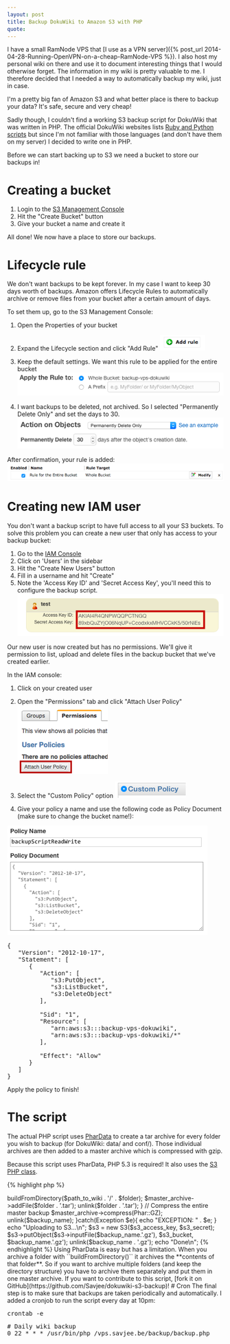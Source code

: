 ```yaml
---
layout: post
title: Backup DokuWiki to Amazon S3 with PHP
quote: 
---
```


I have a small RamNode VPS that [I use as a VPN server]({% post_url 2014-04-28-Running-OpenVPN-on-a-cheap-RamNode-VPS %}). I also host my personal wiki on there and use it to document interesting things that I would otherwise forget. The information in my wiki is pretty valuable to me. I therefore decided that I needed a way to automatically backup my wiki, just in case. 

I'm a pretty big fan of Amazon S3 and what better place is there to backup your data? It's safe, secure and very cheap!

Sadly though, I couldn't find a working S3 backup script for DokuWiki that was written in PHP. The official DokuWiki websites lists [Ruby and Python scripts](https://www.dokuwiki.org/tips:backuptos3) but since I'm not familiar with those languages (and don't have them on my server) I decided to write one in PHP.

<!--more-->

Before we can start backing up to S3 we need a bucket to store our backups in!

# Creating a bucket
1. Login to the [S3 Management Console](https://console.aws.amazon.com/s3/)
2. Hit the "Create Bucket" button
3. Give your bucket a name and create it

All done! We now have a place to store our backups.

# Lifecycle rule
We don't want backups to be kept forever. In my case I want to keep 30 days worth of backups. Amazon offers Lifecycle Rules to automatically archive or remove files from your bucket after a certain amount of days.

To set them up, go to the S3 Management Console:

1. Open the Properties of your bucket
2. Expand the Lifecycle section and click "Add Rule"
![Adding a lifecycle rule](/uploads/dokuwiki-backup-s3/lifecycle-addrule.png)

3. Keep the default settings. We want this rule to be applied for the entire bucket
![Apply the rule to the entire bucket](/uploads/dokuwiki-backup-s3/lifecycle-applyrule.png)

4. I want backups to be deleted, not archived. So I selected "Permanently Delete Only" and set the days to 30.
![Delete backups](/uploads/dokuwiki-backup-s3/lifecycle-action.png)


After confirmation, your rule is added:
![Delete backups](/uploads/dokuwiki-backup-s3/lifecycle-rule.png)

# Creating new IAM user
You don't want a backup script to have full access to all your S3 buckets. To solve this problem you can create a new user that only has access to your backup bucket:

1. Go to the [IAM Console](https://console.aws.amazon.com/iam/)
2. Click on 'Users' in the sidebar
3. Hit the "Create New Users" button
4. Fill in a username and hit "Create"
5. Note the 'Access Key ID' and 'Secret Access Key', you'll need this to configure the backup script.
![IAM Credentials](/uploads/dokuwiki-backup-s3/iam-credentials.png)

Our new user is now created but has no permissions. We'll give it permission to list, upload and delete files in the backup bucket that we've created earlier.

In the IAM console:

1. Click on your created user
2. Open the "Permissions" tab and click "Attach User Policy"
![Attach policy to IAM user](/uploads/dokuwiki-backup-s3/iam-permissions.png)

3. Select the "Custom Policy" option
![Create custom IAM policy](/uploads/dokuwiki-backup-s3/iam-custompolicy.png)

4. Give your policy a name and use the following code as Policy Document (make sure to change the bucket name!):

![Custom policy](/uploads/dokuwiki-backup-s3/iam-custompolicy-filled.png)

<pre>
{
   "Version": "2012-10-17",
   "Statement": [
      {
         "Action": [
            "s3:PutObject",
            "s3:ListBucket",
            "s3:DeleteObject"
         ],
         
         "Sid": "1",
         "Resource": [
            "arn:aws:s3:::backup-vps-dokuwiki",
            "arn:aws:s3:::backup-vps-dokuwiki/*"
         ],
         
         "Effect": "Allow"
      }
   ]
}
</pre>

Apply the policy to finish!

# The script
The actual PHP script uses [PharData](http://www.php.net//manual/en/class.phardata.php) to create a tar archive for every folder you wish to backup (for DokuWiki: data/ and conf/). Those individual archives are then added to a master archive which is compressed with gzip.

Because this script uses PharData, PHP 5.3 is required! It also uses the [S3 PHP class](https://github.com/tpyo/amazon-s3-php-class).

{% highlight php %}
<?php

date_default_timezone_set('Europe/Brussels');

// Configure paths (No trailing slashes)
$tmp_backup_directory = '/vps.savjee.be/backup';
$path_to_wiki = '/vps.savjee.be/wiki';
$folders_to_backup = array('data', 'conf');

// Name of the backup file
$backup_name = 'backup-'. date('Y-m-d') .'.tar';

// Amazon S3 configuration
$s3_bucket = 'BUCKET NAME';
$s3_access_key = 'YOUR ACCESS KEY';
$s3_secret = 'YOUR SECRET ACCESS KEY';

// ------------
require 'S3.php';

try{
	$master_archive = new PharData($backup_name);
	
	// Tar each directory
	foreach($folders_to_backup as $folder){
		echo "Compressing folder $folder/ \n";
		$archive = new PharData($folder . '.tar');
		$archive->buildFromDirectory($path_to_wiki . '/' . $folder);
		
		$master_archive->addFile($folder . '.tar');
		unlink($folder . '.tar');
	}
	
	// Compress the entire master backup
	$master_archive->compress(Phar::GZ);
	
	unlink($backup_name);
}catch(Exception $e){
	echo "EXCEPTION: " . $e;
}

echo "Uploading to S3...\n";

$s3 = new S3($s3_access_key, $s3_secret);
$s3->putObject($s3->inputFile($backup_name.'.gz'), $s3_bucket, $backup_name.'.gz');

unlink($backup_name . '.gz');

echo "Done\n";
{% endhighlight %}

Using PharData is easy but has a limitation. When you archive a folder with ``buildFromDirectory()`` it archives the **contents of that folder**. So if you want to archive multiple folders (and keep the directory structure) you have to archive them separately and put them in one master archive.

If you want to contribute to this script, [fork it on GitHub](https://github.com/Savjee/dokuwiki-s3-backup)!

# Cron
The final step is to make sure that backups are taken periodically and automatically. I added a cronjob to run the script every day at 10pm:

<pre>crontab -e</pre>

<pre># Daily wiki backup
0 22 * * * /usr/bin/php /vps.savjee.be/backup/backup.php</pre>